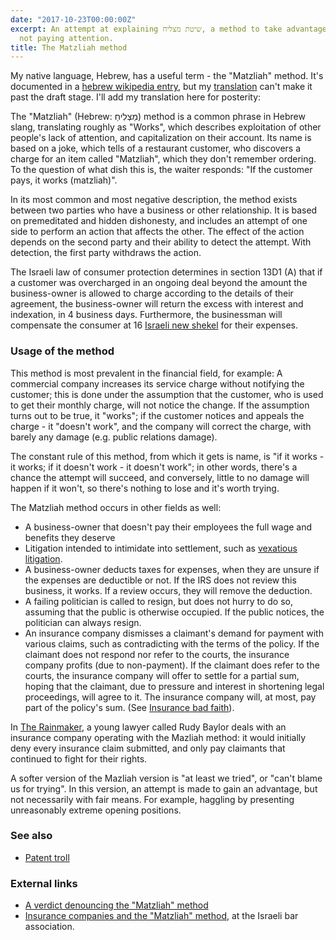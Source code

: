 ```yaml
---
date: "2017-10-23T00:00:00Z"
excerpt: An attempt at explaining שיטת מצליח, a method to take advantage of people
  not paying attention.
title: The Matzliah method
---
```


My native language, Hebrew, has a useful term - the "Matzliah" method. It's documented in a [hebrew wikipedia entry](https://he.wikipedia.org/wiki/%D7%A9%D7%99%D7%98%D7%AA_%D7%9E%D7%A6%D7%9C%D7%99%D7%97), but my [translation](https://en.wikipedia.org/wiki/Draft:Matzliah_Method) can't make it past the draft stage. I'll add my translation here for posterity:

The "Matzliah" (Hebrew: מַצְלִיחַ) method is a common phrase in Hebrew slang, translating roughly as "Works", which describes exploitation of other people's lack of attention, and capitalization on their account. Its name is based on a joke, which tells of a restaurant customer, who discovers a charge for an item called "Matzliah", which they don't remember ordering. To the question of what dish this is, the waiter responds: "If the customer pays, it works (matzliah)".

In its most common and most negative description, the method exists between two parties who have a business or other relationship. It is based on premeditated and hidden dishonesty, and includes an attempt of one side to perform an action that affects the other. The effect of the action depends on the second party and their ability to detect the attempt. With detection, the first party withdraws the action.

The Israeli law of consumer protection determines in section 13D1 (A) that if a customer was overcharged in an ongoing deal beyond the amount the business-owner is allowed to charge according to the details of their agreement, the business-owner will return the excess with interest and indexation, in 4 business days. Furthermore, the businessman will compensate the consumer at 16 [Israeli new shekel][nis] for their expenses.

[nis]: https://en.wikipedia.org/wiki/Israeli_new_shekel

### Usage of the method

This method is most prevalent in the financial field, for example: A commercial company increases its service charge without notifying the customer; this is done under the assumption that the customer, who is used to get their monthly charge, will not notice the change. If the assumption turns out to be true, it "works"; if the customer notices and appeals the charge - it "doesn't work", and the company will correct the charge, with barely any damage (e.g. public relations damage).

The constant rule of this method, from which it gets is name, is "if it works - it works; if it doesn't work - it doesn't work"; in other words, there's a chance the attempt will succeed, and conversely, little to no damage will happen if it won't, so there's nothing to lose and it's worth trying.

The Matzliah method occurs in other fields as well:

* A business-owner that doesn't pay their employees the full wage and benefits they deserve
* Litigation intended to intimidate into settlement, such as [vexatious litigation][vexatious-litigation].
* A business-owner deducts taxes for expenses, when they are unsure if the expenses are deductible or not. If the IRS does not review this business, it works. If a review occurs, they will remove the deduction.
* A failing politician is called to resign, but does not hurry to do so, assuming that the public is otherwise occupied. If the public notices, the politician can always resign.
* An insurance company dismisses a claimant's demand for payment with various claims, such as contradicting with the terms of the policy. If the claimant does not respond nor refer to the courts, the insurance company profits (due to non-payment). If the claimant does refer to the courts, the insurance company will offer to settle for a partial sum, hoping that the claimant, due to pressure and interest in shortening legal proceedings, will agree to it. The insurance company will, at most, pay part of the policy's sum. (See [Insurance bad faith][insurance-bad-faith]).

[vexatious-litigation]: https://en.wikipedia.org/wiki/Vexatious_litigation
[insurance-bad-faith]: https://en.wikipedia.org/wiki/Insurance_bad_faith

In [The Rainmaker][rainmaker-novel], a young lawyer called Rudy Baylor deals with an insurance company operating with the Mazliah method: it would initially deny every insurance claim submitted, and only pay claimants that continued to fight for their rights.

[rainmaker-novel]: https://en.wikipedia.org/wiki/The_Rainmaker_(novel)

A softer version of the Mazliah version is "at least we tried", or "can't blame us for trying". In this version, an attempt is made to gain an advantage, but not necessarily with fair means. For example, haggling by presenting unreasonably extreme opening positions.

### See also

* [Patent troll](https://en.wikipedia.org/wiki/Patent_troll)

### External links

* [A verdict denouncing the "Matzliah" method](https://web.archive.org/web/20070718145756/http://info1.court.gov.il/Prod03/ManamHTML4.nsf/1967929CB7F5A08F42257313002D8085/$FILE/051B24553DBC6EA642257312005575A6.html?OpenElement)
* [Insurance companies and the "Matzliah" method](http://www.israelbar.org.il/article_inner.asp?pgId=28795&catId=287), at the Israeli bar association.
